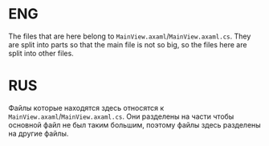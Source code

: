 # ENG
The files that are here belong to `MainView.axaml`/`MainView.axaml.cs`.
They are split into parts so that the main file is not so big, so the files here are split into other files.
# RUS
Файлы которые находятся здесь относятся к `MainView.axaml`/`MainView.axaml.cs`.
Они разделены на части чтобы основной файл не был таким большим, поэтому файлы здесь разделены на другие файлы.